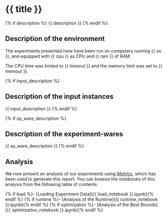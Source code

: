 # {{ title }}

{% if description %}
{{ description }}
{% endif %}

## Description of the environment

The experiments presented here have been run on computers running {{ os }},
and equipped with {{ cpu }} as CPU and {{ ram }} of RAM.

The CPU time was limited to {{ timeout }} and the memory limit was
set to {{ memout }}.

{% if input_description %}
## Description of the input instances

{{ input_description }}
{% endif %}

{% if xp_ware_description %}
## Description of the experiment-wares

{{ xp_ware_description }}
{% endif %}

## Analysis

We now present an analysis of our experiments using
[*Metrics*](https://github.com/crillab/metrics), which has been used to
generate this report.
You can browse the notebooks of this analysis from the following table of
contents:

{% if load %}- [Loading Experiment Data]({{ load_notebook }}.ipynb){% endif %}
{% if runtime %}- [Analysis of the Runtime]({{ runtime_notebook }}.ipynb){% endif %}
{% if optimization %}- [Analysis of the Best Bounds]({{ optimization_notebook }}.ipynb){% endif %}
